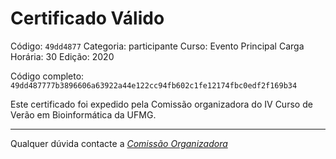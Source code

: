 # Certificado Válido

Código: `49dd4877`
Categoria: participante
Curso: Evento Principal
Carga Horária: 30
Edição: 2020


Código completo: `49dd487777b3896606a63922a44e122cc94fb602c1fe12174fbc0edf2f169b34`


Este certificado foi expedido pela Comissão organizadora do IV Curso de Verão em Bioinformática da UFMG.

----

Qualquer dúvida contacte a [_Comissão Organizadora_](<mailto:cursobioinfoufmg@gmail.com$subject=[Certificados]>)

